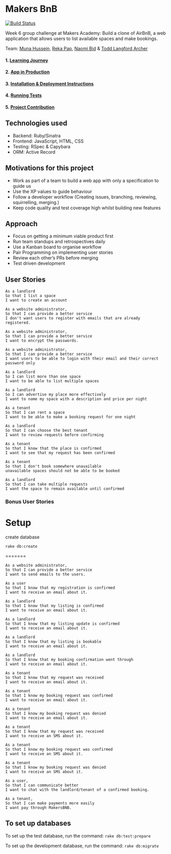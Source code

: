 # Makers BnB

[![Build Status](https://travis-ci.org/toddpla/makersbnb.svg?branch=master)](https://travis-ci.org/toddpla/makersbnb)

Week 6 group challenge at Makers Academy: Build a clone of AirBnB, a web application that allows users to list available spaces and make bookings.

Team:
[Muna Hussein](https://github.com/MHUS25),
[Reka Pap](https://github.com/rekapap),
[Naomi Bid](https://github.com/NaomiBid) &
[Todd Langford Archer](https://github.com/toddpla)


#### 1. [Learning Journey](https://github.com/toddpla/makersbnb/wiki/Team-Learning-Journey)
#### 2. [App in Production](https://limitless-wildwood-70080.herokuapp.com/)
#### 3. [Installation & Deployment Instructions](https://github.com/toddpla/makersbnb/wiki/Installation-&-Deployment)
#### 4. [Running Tests](https://github.com/toddpla/makersbnb/wiki/Running-Tests)
#### 5. [Project Contribution](https://github.com/toddpla/makersbnb/wiki/Project-Contribution)


## Technologies used

* Backend: Ruby/Sinatra
* Frontend: JavaScript, HTML, CSS
* Testing: RSpec & Capybara
* ORM: Active Record

## Motivations for this project

* Work as part of a team to build a web app with only a specification to guide us
* Use the XP values to guide behaviour
* Follow a developer workflow (Creating issues, branching, reviewing, squirrelling, merging.)
* Keep code quality and test coverage high whilst building new features

## Approach

* Focus on getting a minimum viable product first
* Run team standups and retrospectives daily
* Use a Kanban board to organise workflow
* Pair Programming on implementing user stories
* Review each other’s PRs before merging
* Test driven development

## User Stories
```text
As a landlord
So that I list a space
I want to create an account

As a website administrator,
So that I can provide a better service
I don't want users to register with emails that are already registered.

As a website administrator,
So that I can provide a better service
I want to encrypt the passwords.

As a website administrator,
So that I can provide a better service
I want users to be able to login with their email and their correct password only

As a landlord
So I can list more than one space
I want to be able to list multiple spaces

As a landlord
So I can advertise my place more effectively
I want to name my space with a description and price per night

As a tenant
So that I can rent a space
I want to be able to make a booking request for one night

As a landlord
So that I can choose the best tenant
I want to review requests before confirming

As a tenant
So that I know that the place is confirmed
I want to see that my request has been confirmed

As a tenant
So that I don't book somewhere unavailable
unavailable spaces should not be able to be booked

As a landlord
So that I can take multiple requests
I want the space to remain available until confirmed
```

### Bonus User Stories

# Setup
create database
```
rake db:create
```
=======
```text
As a website administrator,
So that I can provide a better service
I want to send emails to the users.

As a user
So that I know that my registration is confirmed
I want to receive an email about it.

As a landlord
So that I know that my listing is confirmed
I want to receive an email about it.

As a landlord
So that I know that my listing update is confirmed
I want to receive an email about it.

As a landlord
So that I know that my listing is bookable
I want to receive an email about it.

As a landlord
So that I know that my booking confirmation went through
I want to receive an email about it.

As a tenant
So that I know that my request was received
I want to receive an email about it.

As a tenant
So that I know my booking request was confirmed
I want to receive an email about it.

As a tenant
So that I know my booking request was denied
I want to receive an email about it.

As a tenant
So that I know that my request was received
I want to receive an SMS about it.

As a tenant
So that I know my booking request was confirmed
I want to receive an SMS about it.

As a tenant
So that I know my booking request was denied
I want to receive an SMS about it.

As a user,
So that I can communicate better
I want to chat with the landlord/tenant of a confirmed booking.

As a tenant,
So that I can make payments more easily
I want pay through MakersBNB.

```

## To set up databases

To set up the test database, run the command:
```rake db:test:prepare```

To set up the development database, run the command:
```rake db:migrate```
